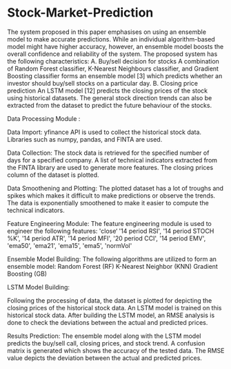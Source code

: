 # Stock-Market-Prediction

The system proposed in this paper emphasises on using an ensemble model to make accurate predictions. While an individual algorithm-based model might have higher accuracy, however, an ensemble model boosts the overall confidence and reliability of the system. The proposed system has the following characteristics:
A. Buy/sell decision for stocks 
A combination of Random Forest classifier, K-Nearest Neighbours classifier, and Gradient Boosting classifier forms an ensemble model [3] which predicts whether an investor should buy/sell stocks on a particular day.
B. Closing price prediction
An LSTM model [12] predicts the closing prices of the stock using historical datasets. The general stock direction trends can also be extracted from the dataset to predict the future behaviour of the stocks.

Data Processing Module :

Data Import:
yfinance API is used to collect the historical stock data.  
Libraries such as numpy, pandas, and FINTA are used.

Data Collection:
The stock data is retrieved for the specified number of days for a specified company.
A list of technical indicators extracted from the FINTA library are used to generate more features.
The closing prices column of the dataset is plotted.

Data Smoothening and Plotting:
The plotted dataset has a lot of troughs and spikes which makes it difficult to make predictions or observe the trends.
The data is exponentially smoothened to make it easier to compute the technical indicators.

Feature Engineering Module:
The feature engineering module is used to engineer the following features:
'close‘
'14 period RSI',
'14 period STOCH %K',
'14 period ATR', 
'14 period MFI', 
'20 period CCI', 
'14 period EMV', 
'ema50', 'ema21', 'ema15', 'ema5', 'normVol'


 Ensemble Model Building:
 The following algorithms are utilized to form an ensemble model:
Random Forest (RF)
K-Nearest Neighbor (KNN)
Gradient Boosting (GB)

 LSTM Model Building:

Following the processing of data, the dataset is plotted for depicting the closing prices of the historical stock data.
An LSTM model is trained on this historical stock data.
After building the LSTM model, an RMSE analysis is done to check the deviations between the actual and predicted prices.



 Results Prediction:
The ensemble model along with the LSTM model predicts the buy/sell call, closing prices, and stock trend.
A confusion matrix is generated which shows the accuracy of the tested data.
The RMSE value depicts the deviation between the actual and predicted prices.


